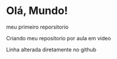 # Olá, Mundo!
 meu primeiro reporsitorio

Criando meu repositorio por aula em video

Linha alterada diretamente no github
